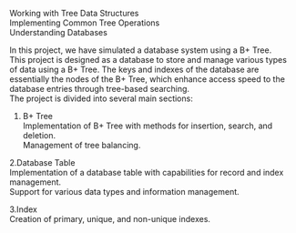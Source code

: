 Working with Tree Data Structures                                                                                
Implementing Common Tree Operations                                                                                    
Understanding Databases                                                                                                
                                                                                                               
In this project, we have simulated a database system using a B+ Tree.                                                                                         
This project is designed as a database to store and manage various types of data using a B+ Tree. The keys and indexes of the database are essentially the nodes of the B+ Tree, which enhance access speed to the database entries through tree-based searching.                
The project is divided into several main sections:
                                                                                                                                                 
1. B+ Tree                                                                                                                              
Implementation of B+ Tree with methods for insertion, search, and deletion.                                                                               
Management of tree balancing.                                                                                                                          
                                                                                                   
2.Database Table                                                                                                                             
Implementation of a database table with capabilities for record and index management.                                                               
Support for various data types and information management.                                        
                                                                                                             
3.Index                                                                                                             
Creation of primary, unique, and non-unique indexes.

